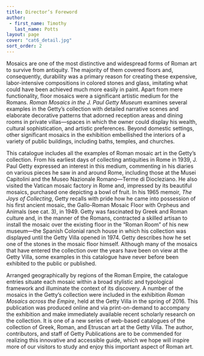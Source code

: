 ```yaml
---
title: Director’s Foreword
author:
 - first_name: Timothy
   last_name: Potts
layout: page
cover: "cat6_detail.jpg"
sort_order: 2
---
```

Mosaics are one of the most distinctive and widespread forms of Roman art to survive from antiquity. The majority of them covered floors and, consequently, durability was a primary reason for creating these expensive, labor-intensive compositions in colored stones and glass, imitating what could have been achieved much more easily in paint. Apart from mere functionality, floor mosaics were a significant artistic medium for the Romans. *Roman Mosaics in the J. Paul Getty Museum* examines several examples in the Getty’s collection with detailed narrative scenes and elaborate decorative patterns that adorned reception areas and dining rooms in private villas—spaces in which the owner could display his wealth, cultural sophistication, and artistic preferences. Beyond domestic settings, other significant mosaics in the exhibition embellished the interiors of a variety of public buildings, including baths, temples, and churches.

This catalogue includes all the examples of Roman mosaic art in the Getty’s collection. From his earliest days of collecting antiquities in Rome in 1939, J. Paul Getty expressed an interest in this medium, commenting in his diaries on various pieces he saw in and around Rome, including those at the Musei Capitolini and the Museo Nazionale Romano—Terme di Diocleziano. He also visited the Vatican mosaic factory in Rome and, impressed by its beautiful mosaics, purchased one depicting a bowl of fruit. In his 1965 memoir, *The Joys of Collecting*, Getty recalls with pride how he came into possession of his first ancient mosaic, the Gallo-Roman Mosaic Floor with Orpheus and Animals (see cat. 3), in 1949. Getty was fascinated by Greek and Roman culture and, in the manner of the Romans, contracted a skilled artisan to install the mosaic over the existing floor in the “Roman Room” of his new museum—the Spanish Colonial ranch house in which his collection was displayed until the Getty Villa opened in 1974. Getty describes how he set one of the stones in the mosaic floor himself. Although many of the mosaics that have entered the collection over the years have been on view at the Getty Villa, some examples in this catalogue have never before been exhibited to the public or published.

Arranged geographically by regions of the Roman Empire, the catalogue entries situate each mosaic within a broad stylistic and typological framework and illuminate the context of its discovery. A number of the mosaics in the Getty’s collection were included in the exhibition *Roman Mosaics across the Empire*, held at the Getty Villa in the spring of 2016. This publication was produced online and via print-on-demand to accompany the exhibition and make immediately available recent scholarly research on the collection. It is one of a new series of web-based catalogues of the collection of Greek, Roman, and Etruscan art at the Getty Villa. The author, contributors, and staff of Getty Publications are to be commended for realizing this innovative and accessible guide, which we hope will inspire more of our visitors to study and enjoy this important aspect of Roman art.
